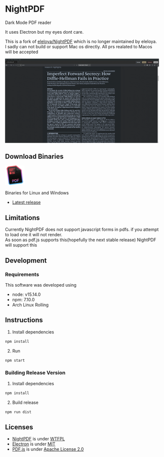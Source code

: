 # NightPDF

Dark Mode PDF reader

It uses Electron but my eyes dont care.

This is a fork of [eleloya/NightPDF](https://github.com/eleloya/NightPDF) which is no longer maintained by eleloya. I sadly can not build or support Mac os directly. All prs realated to Macos will be accepted


![NightPDF screencast](docs/nightpdf.gif?raw=true)

## Download Binaries

![NightPDF logo](docs/nightpdf_small.png?raw=true)

Binaries for Linux and Windows

- [Latest release](https://github.com/advaithm/NightPDF/releases/latest)

## Limitations
Currently NightPDF does not support javascript forms in pdfs. if you attempt to load one it will not render.</br>
As soon as pdf.js supports this(hopefully the next stable release) NightPDF will support this

## Development

### Requirements

This software was developed using
- node: v15.14.0
- npm: 7.10.0
- Arch Linux Rolling

## Instructions

1. Install dependencies
```bash
npm install
```
2. Run
```bash
npm start
```
### Building Release Version

1. Install dependencies
```bash
npm install
```

2. Build release
```bash
npm run dist
```


## Licenses

- [NightPDF](https://github.com/advaithm/NightPDF) is under [WTFPL](LICENSE)
- [Electron](https://github.com/electron/electron) is under [MIT](https://github.com/electron/electron/blob/master/LICENSE)
- [PDF.js](https://mozilla.github.io/pdf.js/) is under [Apache License 2.0](https://github.com/mozilla/pdf.js/blob/master/LICENSE)
